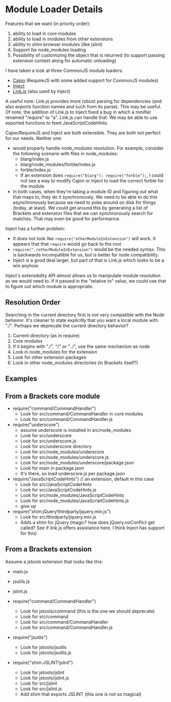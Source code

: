 # Module Loader Details

Features that we want (in priority order):

1. ability to load in core modules
2. ability to load in modules from other extensions
3. ability to shim browser modules (like jslint)
4. Support for node\_modules loading
5. Possibility of customizing the object that is returned (to support passing extension context along for automatic unloading)

I have taken a look at three CommonJS module loaders:

* [Cajon](https://github.com/requirejs/cajon) (RequireJS with some added support for CommonJS modules)
* [Inject](https://github.com/linkedin/inject)
* [Link.js](https://github.com/calyptus/link.js) (also used by Inject)

A useful note: Link.js provides more robust parsing for dependencies (and also exports function names and such from its parse). This may be useful. Of note, the addition of Link.js to Inject fixed a bug in which a minifier renamed "require" to "a". Link.js can handle that. We may be able to use exported functions to feed JavaScriptCodeHints.

Cajon/RequireJS and Inject are both extensible.  They are both not perfect for our needs. Neither one:

* would properly handle node\_modules resolution. For example, consider the following scenario with files in node\_modules:
    * blarg/index.js
    * blarg/node\_modules/forble/index.js
    * forble/index.js
    * If an extension does `require("blarg"); require("forble");`, I could not see a way to modify Cajon or Inject to load the correct forble for the module
* In both cases, when they're taking a module ID and figuring out what that maps to, they do it synchronously. We need to be able to do this asynchronously because we need to poke around on disk for things (today, at least). We *could* get around this by generating a list of Brackets and extension files that we can synchronously search for matches. That may even be good for performance.

Inject has a further problem:

* It does not look like `require("otherModuleInExtension")` will work. It appears that that `require` would go back to the root
* `require("./otherModuleInExtension")` would be the needed syntax. This is backwards incompatible for us, but is better for node compatibility.
* Inject is a good deal larger, but part of that is Link.js which looks to be a win anyhow.

Inject's extensibility API *almost* allows us to manipulate module resolution as we would need to. If it passed in the "relative to" value, we could use that to figure out which module is appropriate.

## Resolution Order

Searching in the current directory first is not very compatible with the Node behavior. It's cleaner to state explicitly that you want a local module with "./". Perhaps we deprecate the current directory behavior?

1. Current directory (as in require)
2. Core modules
3. If it begins with "./", "/" or "../", use the same mechanism as node
4. Look in node_modules for the extension
5. Look for other extension packages
6. Look in other node_modules directories (in Brackets itself?)

## Examples

## From a Brackets core module

* require("command/CommandHandler")
    * Look for src/command/CommandHandler in core modules
    * Look for src/command/CommandHandler.js
* require("underscore")
    *  assume underscore is installed in src/node\_modules
    *  Look for src/underscore
    *  Look for src/underscore.js
    *  Look for src/underscore directory
    *  Look for src/node_modules/underscore
    *  Look for src/node_modules/underscore.js
    *  Look for src/node_modules/underscore/package.json
    *  Look for main in package.json
    *  It's there, so load underscore.js per package.json
* require("JavaScriptCodeHints") // an extension, default in this case
    * Look for src/JavaScriptCodeHints
    * Look for src/JavaScriptCodeHints.js
    * Look for src/node\_modules/JavaScriptCodeHints
    * Look for src/node\_modules/JavaScriptCodeHints.js
    * give up
* require("shim:jQuery!thirdparty/jquery.min.js")
    * Look for src/thirdparty/jquery.min.js
    * Adds a shim for jQuery (magic? how does jQuery.noConflict get called? See if link.js offers assistance here. I think Inject has support for this)

## From a Brackets extension

Assume a jstools extension that looks like this:

* main.js
* jsutils.js
* jslint.js

* require("command/CommandHandler")
    * Look for jstools/command (this is the one we should deprecate)
    * Look for src/command
    * Look for src/command/CommandHandler
    * Look for src/command/CommandHandler.js
* require("jsutils")
    * Look for jstools/jsutils
    * Look for jstools/jsutils.js
* require("shim:JSLINT!jslint")
    * Look for jstools/jslint
    * Look for jstools/jslint.js
    * Look for src/jslint
    * Look for src/jslint.js
    * Add shim that exports JSLINT (this one is not so magical)
